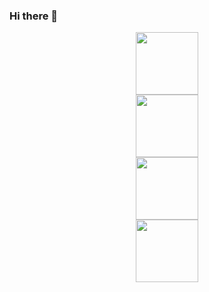 ### Hi there 👋
<div id="header" align="center">
  <img src="https://media.giphy.com/media/ptqAPgghLtHOa0SLJS/giphy.gif" width="100"/>
</div>
<div id="header" align="center">
  <img src="https://media.giphy.com/media/v1.Y2lkPTc5MGI3NjExb2tuOW9yYnVkZjd4YWlqeXJuZnloNGZnMjhieGt0Y20xaGk5MXE4ZCZlcD12MV9pbnRlcm5hbF9naWZfYnlfaWQmY3Q9Zw/c7uMkvVNWKrUQ/giphy.gif" width="100"/>
</div>
<div id="header" align="center">
  <img src="https://media.giphy.com/media/S3WVXug3vrqfnimuB1/giphy.gif" width="100"/>
</div>
<div id="header" align="center">
  <img src="[https://media.giphy.com/media/S3WVXug3vrqfnimuB1/giphy.gif](https://media.giphy.com/media/v1.Y2lkPTc5MGI3NjExM3NmbmlzNmpnMTlobmwwcGxsNHQzb2NzYzd6bmZqZWhiY3poc282NCZlcD12MV9pbnRlcm5hbF9naWZfYnlfaWQmY3Q9Zw/oiVLdPStoCdxJEilkT/giphy.gif)https://media.giphy.com/media/v1.Y2lkPTc5MGI3NjExM3NmbmlzNmpnMTlobmwwcGxsNHQzb2NzYzd6bmZqZWhiY3poc282NCZlcD12MV9pbnRlcm5hbF9naWZfYnlfaWQmY3Q9Zw/oiVLdPStoCdxJEilkT/giphy.gif" width="100"/>
</div>
